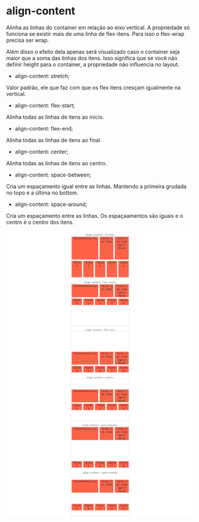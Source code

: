 # align-content

Alinha as linhas do container em relação ao eixo vertical. A propriedade só funciona se existir mais de uma linha de flex-itens. Para isso o flex-wrap precisa ser wrap.

Além disso o efeito dela apenas será visualizado caso o container seja maior que a soma das linhas dos itens. Isso significa que se você não definir height para o container, a propriedade não influencia no layout.

- align-content: stretch;

Valor padrão, ele que faz com que os flex itens cresçam igualmente na vertical.

- align-content: flex-start;

Alinha todas as linhas de itens ao início.

- align-content: flex-end;

Alinha todas as linhas de itens ao final.

- align-content: center;

Alinha todas as linhas de itens ao centro.

- align-content: space-between;

Cria um espaçamento igual entre as linhas. Mantendo a primeira grudada no topo e a última no bottom.

- align-content: space-around;

Cria um espaçamento entre as linhas. Os espaçaamentos são iguais e o centro é o centro dos itens.

![](../../.github/align-content.jpeg)
